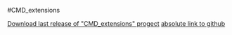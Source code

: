 #CMD_extensions

[Download last release of "CMD_extensions" progect](/blob/master/CMD_extensions_release.exe)
[absolute link to github](https://github.com/mostovsky/-CMD_extensions-/blob/master/CMD_extensions_release.exe)



